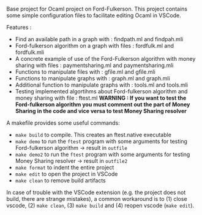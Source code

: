 Base project for Ocaml project on Ford-Fulkerson. This project contains some simple configuration files to facilitate editing Ocaml in VSCode.

Features :
 - Find an available path in a graph with : findpath.ml and findpah.mli
 - Ford-fulkerson algorithm on a graph with files : fordfulk.ml and fordfulk.mli
 - A concrete example of use of the Ford-Fulkerson algorithm with money sharing with files : paymentsharing.ml and paymentsharing.mli
 - Functions to manipulate files with : gfile.ml and gfile.mli
 - Functions to manipulate graphs with : graph.ml and graph.mli
 - Additional function to manipulate graphs with : tools.ml and tools.mli
 - Testing implemented algortihms about Ford-fulkerson algorithm and money sharing with file : ftest.ml 
__**WARNING : If you want to test the Ford-fulkerson algorithm you must comment out the part of Money Sharing in the code and vice versa to test Money Sharing resolver**__


A makefile provides some useful commands:
 - `make build` to compile. This creates an ftest.native executable
 - `make demo` to run the `ftest` program with some arguments for testing Ford-fulkerson algorithm -> result in `outfile`
 - `make demo2` to run the `ftest` program with some arguments for testing Money Sharing resolver -> result in `outfile2`
 - `make format` to indent the entire project
 - `make edit` to open the project in VSCode
 - `make clean` to remove build artifacts

In case of trouble with the VSCode extension (e.g. the project does not build, there are strange mistakes), a common workaround is to (1) close vscode, (2) `make clean`, (3) `make build` and (4) reopen vscode (`make edit`).



